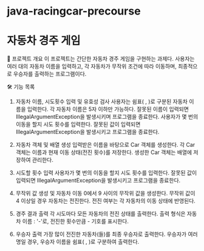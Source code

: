 # java-racingcar-precourse




# 자동차 경주 게임
📌 프로젝트 개요
이 프로젝트는 간단한 자동차 경주 게임을 구현하는 과제다. 사용자는 여러 대의 자동차 이름을 입력하고, 각 자동차가 무작위 조건에 따라 이동하며, 최종적으로 우승자를 출력하는 프로그램이다.

🛠 기능 목록
1. 자동차 이름, 시도횟수 입력 및 유효성 검사
   사용자는 쉼표( , )로 구분된 자동차 이름을 입력한다.
   각 자동차 이름은 5자 이하만 가능하다.
   잘못된 이름이 입력되면 IllegalArgumentException을 발생시키며 프로그램을 종료한다.
   사용자가 몇 번의 이동을 할지 시도 횟수를 입력한다.
   잘못된 값이 입력되면 IllegalArgumentException을 발생시키고 프로그램을 종료한다.

2. 자동차 객체 및 배열 생성
   입력받은 이름을 바탕으로 Car 객체를 생성한다.
   각 Car 객체는 이름과 현재 이동 상태(전진 횟수)를 저장한다.
   생성한 Car 객체는 배열에 저장하여 관리한다. 

3. 시도할 횟수 입력
   사용자가 몇 번의 이동을 할지 시도 횟수를 입력한다.
   잘못된 값이 입력되면 IllegalArgumentException을 발생시키고 프로그램을 종료한다.

4. 무작위 값 생성 및 자동차 이동
   0에서 9 사이의 무작위 값을 생성한다.
   무작위 값이 4 이상일 경우 자동차는 전진한다.
   전진 여부는 각 자동차의 이동 상태에 반영된다.

5. 경주 결과 출력
   각 시도마다 모든 자동차의 전진 상태를 출력한다.
   출력 형식은 자동차 이름 : '-'로, 전진한 횟수만큼 - 기호를 표시한다.

6. 우승자 출력
   가장 많이 전진한 자동차(들)를 최종 우승자로 출력한다.
   우승자가 여러 명일 경우, 우승자 이름을 쉼표( , )로 구분하여 출력한다.
